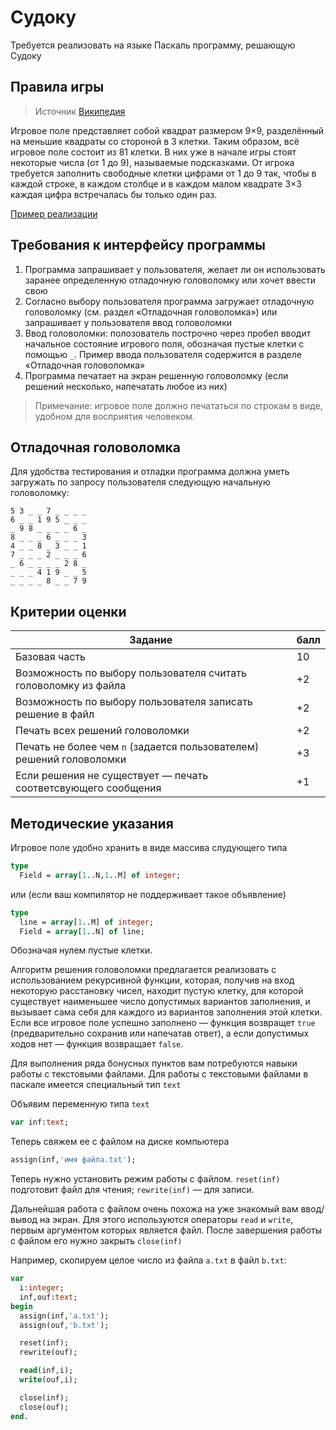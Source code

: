Судоку
=========
Требуется реализовать на языке Паскаль программу, решающую Судоку

Правила игры
----------------
> Источник [Википедия](https://ru.wikipedia.org/wiki/%D0%A1%D1%83%D0%B4%D0%BE%D0%BA%D1%83)

Игровое поле представляет собой квадрат размером 9×9, разделённый на меньшие квадраты со стороной в 3 клетки. Таким образом, всё игровое поле состоит из 81 клетки. В них уже в начале игры стоят некоторые числа (от 1 до 9), называемые подсказками. От игрока требуется заполнить свободные клетки цифрами от 1 до 9 так, чтобы в каждой строке, в каждом столбце и в каждом малом квадрате 3×3 каждая цифра встречалась бы только один раз.

[Пример реализации](http://sudoku.org.ua/rus/)

Требования к интерфейсу программы
-----------------------------------

1.  Программа запрашивает у пользователя, желает ли он использовать заранее определенную отладочную головоломку или хочет ввести свою
1. Согласно выбору пользователя программа загружает отладочную головоломку (см. раздел «Отладочная головоломка») или запрашивает у пользователя ввод головоломки
1. Ввод головоломки: полозователь построчно через пробел вводит начальное состояние игрового поля, обозначая пустые клетки с помощью `_`. Пример ввода пользователя содержится в разделе «Отладочная головоломка»
1. Программа печатает на экран решенную головоломку (если решений несколько, напечатать любое из них)

>Примечание:
>игровое поле должно печататься по строкам в виде, удобном для восприятия человеком.


Отладочная головоломка
-----------------------
Для удобства тестирования и отладки программа должна уметь загружать по запросу пользователя следующую начальную головоломку:

```
5 3 _ _ 7 _ _ _ _
6 _ _ 1 9 5 _ _ _
_ 9 8 _ _ _ _ 6 _
8 _ _ _ 6 _ _ _ 3
4 _ _ 8 _ 3 _ _ 1
7 _ _ _ 2 _ _ _ 6
_ 6 _ _ _ _ 2 8 _
_ _ _ 4 1 9 _ _ 5
_ _ _ _ 8 _ _ 7 9
```


Критерии оценки
-------------
|Задание                                                                | балл |
|-----------------------------------------------------------------------|------|
|Базовая часть                                                          |   10 |
|Возможность по выбору пользователя считать головоломку из файла        |   +2 |
|Возможность по выбору пользователя записать решение в файл             |   +2 |
|Печать всех решений головоломки                                        |   +2 |
|Печать не более чем `n` (задается пользователем) решений головоломки   |   +3 |
|Если решения не существует — печать соответсвующего сообщения          |   +1 |


Методические указания
------------

Игровое поле удобно хранить в виде массива слудующего типа
```Pascal
type
  Field = array[1..N,1..M] of integer;
```
или (если ваш компилятор не поддерживает такое объявление)
```Pascal
type
  line = array[1..M] of integer;
  Field = array[1..N] of line;
```

Обозначая нулем пустые клетки.

Алгоритм решения головоломки предлагается реализовать с использованием рекурсивной функции, которая, получив на вход некоторую расстановку чисел, находит пустую клетку, для которой существует наименьшее число допустимых вариантов заполнения, и вызывает сама себя для каждого из вариантов заполнения этой клетки. Если все игровое поле успешно заполнено — функция возвращет  `true` (предварительно сохранив или напечатав ответ), а если допустимых ходов нет — функция возвращает `false`.

Для выполнения ряда бонусных пунктов вам потребуются навыки работы с текстовыми файлами.
Для работы с текстовыми файлами в паскале имеется специальный тип `text`

Объявим переменную типа `text`
```Pascal
var inf:text;
```
Теперь свяжем ее с файлом на диске компьютера
```Pascal
assign(inf,'имя файла.txt');
```
Теперь нужно установить режим работы с файлом. `reset(inf)` подготовит файл для чтения; `rewrite(inf)` — для записи.

Дальнейшая работа с файлом очень похожа на уже знакомый вам ввод/вывод на экран. Для этого используются операторы `read` и `write`, первым аргументом которых является файл.
После завершения работы с файлом его нужно закрыть `close(inf)`

Например, скопируем целое число из файла `a.txt` в файл `b.txt`:
```Pascal
var
  i:integer;
  inf,ouf:text;
begin
  assign(inf,'a.txt');
  assign(ouf,'b.txt');

  reset(inf);
  rewrite(ouf);

  read(inf,i);
  write(ouf,i);

  close(inf);
  close(ouf);
end.
```
